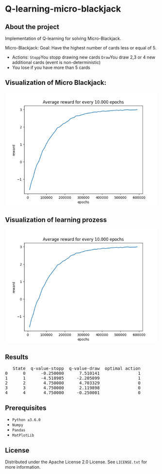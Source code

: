 # Q-learning-micro-blackjack

<!-- ABOUT THE PROJECT -->
## About the project
Implementation of Q-learning for solving Micro-Blackjack. 

Micro-Blackjack:
Goal: Have the highest number of cards less or equal of 5.
- Actions: `Stopp`You stopp drawing new cards `Draw`You draw 2,3 or 4 new additional cards (event is non-deterministic)
- You lose if you have more than 5 cards 


## Visualization of Micro Blackjack:
![Screenshot](/pictures/Ave_reward_for_every_10000_epochs.png)

## Visualization of learning prozess 
![Screenshot](Ave_reward_for_every_10000_epochs.png)
## Results
<pre>   State  q-value-stopp  q-value-draw  optimal action
0      0      -0.250000      7.510141               1
1      1      -4.518985     -2.205099               1
2      2       4.750000      4.703329               0
3      3       4.750000      2.119898               0
4      4       4.750000     -0.250001               0
</pre>

## Prerequisites

- `Python ≥3.6.0`
- `Numpy`
- `Pandas`
- `MatPlotLib`

<!-- LICENSE -->
## License

Distributed under the Apache License 2.0 License. See `LICENSE.txt` for more information.

